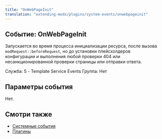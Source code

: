 ```yaml
---
title: "OnWebPageInit"
translation: "extending-modx/plugins/system-events/onwebpageinit"
---
```


## Событие: OnWebPageInit

Запускается во время процесса инициализации ресурса, после вызова `modRequest::beforeRequest`, но до установки плейсхолдеров конфигурации и выполнения любой проверки 404 или несанкционированной проверки страницы или отправки ответа.

Служба: 5 - Template Service Events
 Группа: Нет

## Параметры события

Нет.

## Смотри также

- [Системные события](extending-modx/plugins/system-events "Системные события")
- [Плагины](extending-modx/plugins "Плагины")
